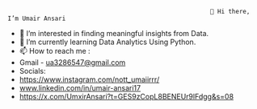                                                             👋 Hi there, I’m Umair Ansari
- 👀 I’m interested in finding meaningful insights from Data.
- 🌱 I’m currently learning Data Analytics Using Python.
- 📫 How to reach me :
- Gmail - ua3286547@gmail.com
- Socials:
- https://www.instagram.com/nott_umaiirrr/
- www.linkedin.com/in/umair-ansari17
- https://x.com/UmxirAnsari?t=GES9zCopL8BENEUr9lFdgg&s=08

<!---
UmairAnsari17/UmairAnsari17 is a ✨ special ✨ repository because its `README.md` (this file) appears on your GitHub profile.
You can click the Preview link to take a look at your changes.
--->
